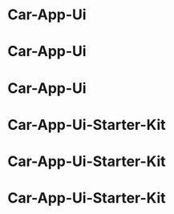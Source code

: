 # Car-App-Ui
# Car-App-Ui
# Car-App-Ui
# Car-App-Ui-Starter-Kit
# Car-App-Ui-Starter-Kit
# Car-App-Ui-Starter-Kit
